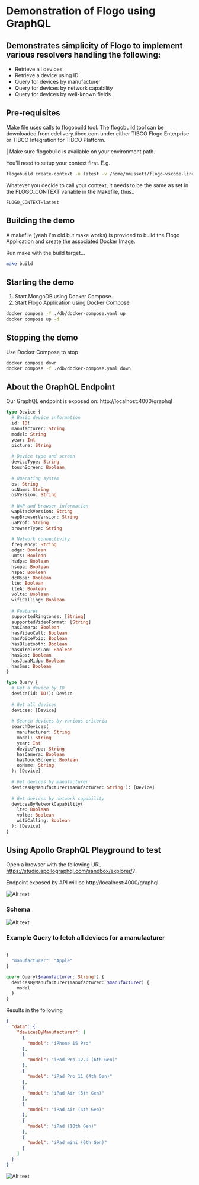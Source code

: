 # Demonstration of Flogo using GraphQL

## Demonstrates simplicity of Flogo to implement various resolvers handling the following:

* Retrieve all devices
* Retrieve a device using ID
* Query for devices by manufacturer
* Query for devices by network capability
* Query for devices by well-known fields

## Pre-requisites

Make file uses calls to flogobuild tool. The flogobuild tool can be downloaded from edelivery.tibco.com under either TIBCO Flogo Enterprise or TIBCO Integration for TIBCO Platform.

| Make sure flogobuild is available on your environment path. 

You'll need to setup your context first. E.g.

```bash
flogobuild create-context -n latest -v /home/mmussett/flogo-vscode-linux-x64-1.3.0-1008.vsix --set-default
```

Whatever you decide to call your context, it needs to be the same as set in the FLOGO_CONTEXT variable in the Makefile, thus..

```
FLOGO_CONTEXT=latest
```

## Building the demo

A makefile (yeah i'm old but make works) is provided to build the Flogo Application and create the associated Docker Image.

Run make with the build target...
```bash
make build
```


## Starting the demo

1) Start MongoDB using Docker Compose.
2) Start Flogo Application using Docker Compose

```bash
docker compose -f ./db/docker-compose.yaml up
docker compose up -d
```

## Stopping the demo

Use Docker Compose to stop

```bash
docker compose down
docker compose -f ./db/docker-compose.yaml down
```


## About the GraphQL Endpoint

Our GraphQL endpoint is exposed on: http://localhost:4000/graphql




```graphql
type Device {
  # Basic device information
  id: ID!
  manufacturer: String
  model: String
  year: Int
  picture: String
  
  # Device type and screen
  deviceType: String
  touchScreen: Boolean
  
  # Operating system
  os: String
  osName: String
  osVersion: String
  
  # WAP and browser information
  wapStackVersion: String
  wapBrowserVersion: String
  uaProf: String
  browserType: String
  
  # Network connectivity
  frequency: String
  edge: Boolean
  umts: Boolean
  hsdpa: Boolean
  hsupa: Boolean
  hspa: Boolean
  dcHspa: Boolean
  lte: Boolean
  lteA: Boolean
  volte: Boolean
  wifiCalling: Boolean
  
  # Features
  supportedRingtones: [String]
  supportedVideoFormat: [String]
  hasCamera: Boolean
  hasVideoCall: Boolean
  hasVoiceVoip: Boolean
  hasBluetooth: Boolean
  hasWirelessLan: Boolean
  hasGps: Boolean
  hasJavaMidp: Boolean
  hasSms: Boolean
}

type Query {
  # Get a device by ID
  device(id: ID!): Device
  
  # Get all devices
  devices: [Device]
  
  # Search devices by various criteria
  searchDevices(
    manufacturer: String
    model: String
    year: Int
    deviceType: String
    hasCamera: Boolean
    hasTouchScreen: Boolean
    osName: String
  ): [Device]
  
  # Get devices by manufacturer
  devicesByManufacturer(manufacturer: String!): [Device]
  
  # Get devices by network capability
  devicesByNetworkCapability(
    lte: Boolean
    volte: Boolean
    wifiCalling: Boolean
  ): [Device]
}
```


## Using Apollo GraphQL Playground to test

Open a browser with the following URL https://studio.apollographql.com/sandbox/explorer/?

Endpoint exposed by API will be http://localhost:4000/graphql

![Alt text](./docs/connectionSettings.png)


### Schema

![Alt text](./docs/schema.png)


### Example Query to fetch all devices for a manufacturer

```graphql

{
  "manufacturer": "Apple"
}

query Query($manufacturer: String!) {
  devicesByManufacturer(manufacturer: $manufacturer) {
    model
  }
}
```

Results in the following

```json
{
  "data": {
    "devicesByManufacturer": [
      {
        "model": "iPhone 15 Pro"
      },
      {
        "model": "iPad Pro 12.9 (6th Gen)"
      },
      {
        "model": "iPad Pro 11 (4th Gen)"
      },
      {
        "model": "iPad Air (5th Gen)"
      },
      {
        "model": "iPad Air (4th Gen)"
      },
      {
        "model": "iPad (10th Gen)"
      },
      {
        "model": "iPad mini (6th Gen)"
      }
    ]
  }
}
```


![Alt text](./docs/devicesByManufacturer.png)
